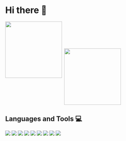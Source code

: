 # Hi there 👋

<a style="display: inline-block">
<img height="180em" align="left" src="https://github-readme-stats.vercel.app/api?username=LukeDL&count_private=true&show_icons=true&theme=algolia">
</a>
<a style="display: inline_block">
<img height="180em" align="center" src="https://github-readme-stats.vercel.app/api/top-langs/?username=LukeDL&theme=algolia">
</a>

  
## Languages and Tools 💻

<!-- ICONS IN SVG: TO LONG -->

<div style="display: block">
  <img src="https://img.shields.io/badge/LINUX-FEDORA%2034-blue?style=for-the-badge&logo=fedora">
  <img src="https://img.shields.io/badge/JS-ECMASCRIPT%202021-yellow?style=for-the-badge&logo=javascript">
  <img src="https://img.shields.io/badge/NODE-14.17.5-green?style=for-the-badge&logo=nodedotjs">  
  <img src="https://img.shields.io/badge/VUE-2.6.x-42b883?style=for-the-badge&logo=vuedotjs">
  <img src="https://img.shields.io/badge/NUXT-2.15.x-3b8070?style=for-the-badge&logo=nuxtdotjs">
  <img src="https://img.shields.io/badge/EXPRESS.JS-4.x-yellow?style=for-the-badge&logo=express">
  <img src="https://img.shields.io/badge/GOOGLE-Cloud%20Run-blue?style=for-the-badge&logo=googlecloud">
  <img src="https://img.shields.io/badge/DOCKER-20.10.x-blue?style=for-the-badge&logo=docker">
  <img src="https://img.shields.io/badge/vs%20code-1.59.x-blue?style=for-the-badge&logo=visualstudiocode">
</div>



<!--
**LukeDL/LukeDL** is a ✨ _special_ ✨ repository because its `README.md` (this file) appears on your GitHub profile.

Here are some ideas to get you started:

- 🔭 I’m currently working on ...
- 🌱 I’m currently learning ...
- 👯 I’m looking to collaborate on ...
- 🤔 I’m looking for help with ...
- 💬 Ask me about ...
- 📫 How to reach me: ...
- 😄 Pronouns: ...
- ⚡ Fun fact: ...
-->
